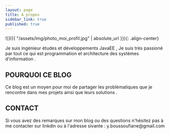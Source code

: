 ```yaml
---
layout: page
title: A propos
sidebar_link: true
published: true
---
```


![]({{ "/assets/img/photo_moi_profil.jpg" | absolute_url }}){: .align-center}


<p class="message">
 Je suis ingénieur études et développements JavaEE , Je suis très passioné par tout ce qui est programmation et architecture des systèmes d'information .
</p>

## POURQUOI CE BLOG 

<p class="message">
Ce blog est un moyen pour moi de partager les problèmatiques que je rencontre dans mes projets ainsi que leurs solutions .
</p>

## CONTACT 

<p class="message">
Si vous avez des remarques sur mon blog ou des questions n'hésitez pas à me contacter sur linkdin ou à l'adresse sivante : y.boussoufiane@gmail.com
</p>
